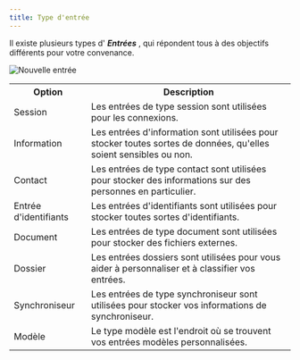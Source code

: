 ```yaml
---
title: Type d'entrée
---
```

Il existe plusieurs types d' ***Entrées*** , qui répondent tous à des objectifs différents pour votre convenance. 

![Nouvelle entrée](https://webdevolutions.azureedge.net/docs/fr/server/clip10074.png) 

<table>
	<tr>
		<th>
Option 
		</th>
		<th>
Description 
		</th>
	</tr>
	<tr>
		<td>
Session 
		</td>
		<td>
Les entrées de type session sont utilisées pour les connexions. 
		</td>
	</tr>
	<tr>
		<td>
Information 
		</td>
		<td>
Les entrées d'information sont utilisées pour stocker toutes sortes de données, qu'elles soient sensibles ou non. 
		</td>
	</tr>
	<tr>
		<td>
Contact 
		</td>
		<td>
Les entrées de type contact sont utilisées pour stocker des informations sur des personnes en particulier. 
		</td>
	</tr>
	<tr>
		<td>
Entrée d'identifiants 
		</td>
		<td>
Les entrées d'identifiants sont utilisées pour stocker toutes sortes d'identifiants. 
		</td>
	</tr>
	<tr>
		<td>
Document 
		</td>
		<td>
Les entrées de type document sont utilisées pour stocker des fichiers externes. 
		</td>
	</tr>
	<tr>
		<td>
Dossier 
		</td>
		<td>
Les entrées dossiers sont utilisées pour vous aider à personnaliser et à classifier vos entrées. 
		</td>
	</tr>
	<tr>
		<td>
Synchroniseur 
		</td>
		<td>
Les entrées de type synchroniseur sont utilisées pour stocker vos informations de synchroniseur. 
		</td>
	</tr>
	<tr>
		<td>
Modèle 
		</td>
		<td>
Le type modèle est l'endroit où se trouvent vos entrées modèles personnalisées. 
		</td>
	</tr>
</table>


